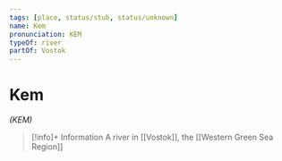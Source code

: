```yaml
---
tags: [place, status/stub, status/unknown]
name: Kem
pronunciation: KEM
typeOf: river
partOf: Vostok
---
```

# Kem
*(KEM)*
>[!info]+ Information
> A river in [[Vostok]], the [[Western Green Sea Region]]


